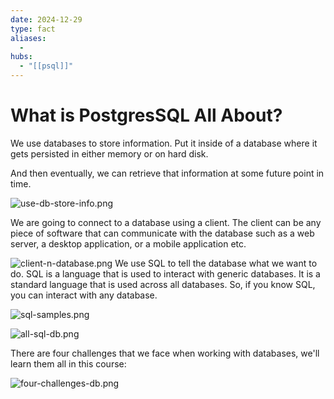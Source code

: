 ```yaml
---
date: 2024-12-29
type: fact
aliases:
  -
hubs:
  - "[[psql]]"
---
```


# What is PostgresSQL All About?


We use databases to store information. Put it inside of a database where it gets persisted in either memory or on hard disk.

And then eventually, we can retrieve that information at some future point in time.

![use-db-store-info.png](../assets/imgs/use-db-store-info.png)

We are going to connect to a database using a client. The client can be any piece of software that can communicate with the database such as a web server, a desktop application, or a mobile application etc.



![client-n-database.png](../assets/imgs/client-n-database.png)
We use SQL to tell the database what we want to do. SQL is a language that is used to interact with generic databases. It is a standard language that is used across all databases. So, if you know SQL, you can interact with any database.

![sql-samples.png](../assets/imgs/sql-samples.png)

![all-sql-db.png](../assets/imgs/all-sql-db.png)



There are four challenges that we face when working with databases, we'll learn them all in this course:

![four-challenges-db.png](../assets/imgs/four-challenges-db.png)


